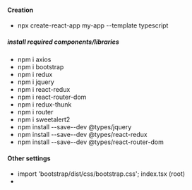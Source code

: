 #### Creation
* npx create-react-app my-app --template typescript

##### install required components/libraries
* npm i axios
* npm i bootstrap
* npm i redux
* npm i jquery
* npm i react-redux
* npm i react-router-dom
* npm i redux-thunk
* npm i router
* npm i sweetalert2
* npm install --save--dev @types/jquery
* npm install --save--dev @types/react-redux
* npm install --save--dev @types/react-router-dom


#### Other settings
* import 'bootstrap/dist/css/bootstrap.css';   index.tsx (root)
* 
